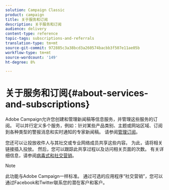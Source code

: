 ```yaml
---
solution: Campaign Classic
product: campaign
title: 关于服务和订阅
description: 关于服务和订阅
audience: delivery
content-type: reference
topic-tags: subscriptions-and-referrals
translation-type: tm+mt
source-git-commit: 972885c3a38bcd3a260574bacbb3f507e11ae05b
workflow-type: tm+mt
source-wordcount: '149'
ht-degree: 8%

---
```



# 关于服务和订阅{#about-services-and-subscriptions}

Adobe Campaign允许您创建和管理新闻稿等信息服务，并管理这些服务的订阅。 可以并行定义多个服务，例如：针对某些产品类别、主题或网站区域、订阅到各种类型的警报消息和实时通知的专家新闻稿。 请参阅[管理订阅](../../delivery/using/managing-subscriptions.md)。

您还可以让投放收件人与其社交或专业网络成员共享这些内容。 为此，请将相关链接插入投放。 然后，您可以跟踪此共享过程以及访问相关页面的次数。 有关详细信息，请参阅[病毒式和社交营销](../../delivery/using/viral-and-social-marketing.md)。

>[!NOTE]
>
>此功能与Adobe Campaign一样标准。 通过可选的应用程序“社交营销”，您可以通过Facebook和Twitter联系您的潜在客户和客户。
